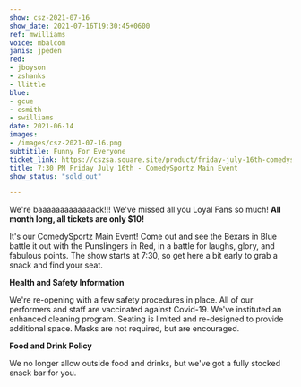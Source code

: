 ```yaml
---
show: csz-2021-07-16
show_date: 2021-07-16T19:30:45+0600
ref: mwilliams
voice: mbalcom
janis: jpeden
red:
- jboyson
- zshanks
- llittle
blue:
- gcue
- csmith
- swilliams
date: 2021-06-14
images:
- /images/csz-2021-07-16.png
subtitile: Funny For Everyone
ticket_link: https://cszsa.square.site/product/friday-july-16th-comedysportz-funny-for-everyone/204?cs=true
title: 7:30 PM Friday July 16th - ComedySportz Main Event
show_status: "sold_out"

---
```

We're baaaaaaaaaaaaack!!! We've missed all you Loyal Fans so much! **All month long, all tickets are only $10!**

It's our ComedySportz Main Event! Come out and see the Bexars in Blue battle it out with the Punslingers in Red, in a battle for laughs, glory, and fabulous points. The show starts at 7:30, so get here a bit early to grab a snack and find your seat.

**Health and Safety Information**

We're re-opening with a few safety procedures in place. All of our performers and staff are vaccinated against Covid-19. We've instituted an enhanced cleaning program. Seating is limited and re-designed to provide additional space. Masks are not required, but are encouraged.

**Food and Drink Policy**

We no longer allow outside food and drinks, but we've got a fully stocked snack bar for you.
